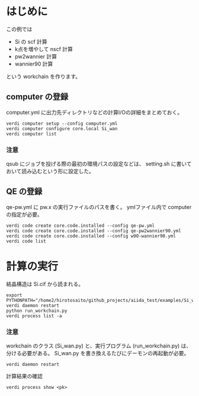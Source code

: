 
# はじめに
この例では 
* Si の scf 計算
* k点を増やして nscf 計算
* pw2wannier 計算
* wannier90 計算

という workchain を作ります。

## computer の登録
computer.yml に出力先ディレクトリなどの計算I/Oの詳細をまとめておく。
```
verdi computer setup --config computer.yml
verdi computer configure core.local Si_wan
verdi computer list
```

### 注意
qsub にジョブを投げる際の最初の環境パスの設定などは、 setting.sh に書いておいて読み込むという形に設定した。


## QE の登録
qe-pw.yml に pw.x の実行ファイルのパスを書く。
ymlファイル内で computer の指定が必要。
```
verdi code create core.code.installed --config qe-pw.yml
verdi code create core.code.installed --config qe-pw2wannier90.yml
verdi code create core.code.installed --config w90-wannier90.yml
verdi code list
```

# 計算の実行
結晶構造は Si.cif から読まれる。
```
export PYTHONPATH="/home2/hirotosaito/github_projects/aiida_test/examples/Si_wan:$PYTHONPATH"
verdi daemon restart
python run_workchain.py
verdi process list -a
```
### 注意
workchain のクラス (Si_wan.py) と、実行プログラム (run_workchain.py) は、分ける必要がある。
Si_wan.py を書き換えるたびにデーモンの再起動が必要。
```
verdi daemon restart
```

計算結果の確認
```
verdi process show <pk>
```